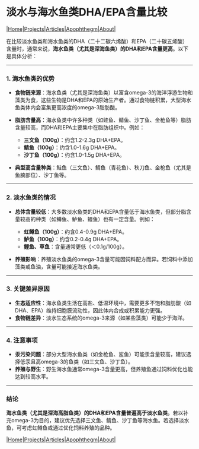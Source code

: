 # 淡水与海水鱼类DHA/EPA含量比较

|[Home](/README.md)|[Projects](/projects.md)|[Articles](/articles.md)|[Apophthegm](/apophthegm.md)|[About](/about.md)|

在比较淡水鱼类和海水鱼类的DHA（二十二碳六烯酸）和EPA（二十碳五烯酸）含量时，通常来说，**海水鱼类（尤其是深海鱼类）的DHA和EPA含量更高**。以下是具体分析：

---

### **1. 海水鱼类的优势**
- **食物链来源**：海水鱼类（尤其是深海鱼类）以富含omega-3的海洋浮游生物和藻类为食，这些生物是DHA和EPA的原始生产者。通过食物链积累，大型海水鱼类体内会富集更高浓度的omega-3脂肪酸。
- **脂肪含量高**：海水鱼类中许多种类（如鲑鱼、鲭鱼、沙丁鱼、金枪鱼等）脂肪含量较高，而DHA和EPA主要集中在脂肪组织中。例如：
  - **三文鱼（100g）**：约含1.2-2.3g DHA+EPA。
  - **鲭鱼（100g）**：约含1.0-1.6g DHA+EPA。
  - **沙丁鱼（100g）**：约含1.0-1.5g DHA+EPA。

- **典型高含量种类**：鲑鱼（三文鱼）、鲭鱼（青花鱼）、秋刀鱼、金枪鱼（尤其是鱼腩部位）、沙丁鱼等。

---

### **2. 淡水鱼类的情况**
- **总体含量较低**：大多数淡水鱼类的DHA和EPA含量低于海水鱼类，但部分脂含量较高的种类（如鳟鱼、鲈鱼、鳗鱼）也有一定含量。例如：
  - **虹鳟鱼（100g）**：约含0.4-0.9g DHA+EPA。
  - **鲈鱼（100g）**：约含0.2-0.4g DHA+EPA。
  - **鲤鱼、草鱼**：含量通常更低（＜0.1g/100g）。

- **养殖影响**：养殖淡水鱼类的omega-3含量可能因饲料配方而异。若饲料中添加藻类或鱼油，含量可能接近海水鱼类。

---

### **3. 关键差异原因**
- **生态适应性**：海水鱼类生活在高盐、低温环境中，需要更多不饱和脂肪酸（如DHA、EPA）维持细胞膜流动性，因此体内合成或积累能力更强。
- **食物链差异**：淡水生态系统的omega-3来源（如某些藻类）可能少于海洋。

---

### **4. 注意事项**
- **汞污染问题**：部分大型海水鱼类（如金枪鱼、鲨鱼）可能汞含量较高，建议选择低汞且高omega-3的鱼类（如三文鱼、沙丁鱼）。
- **养殖与野生**：野生海水鱼通常omega-3含量更高，但养殖鱼通过饲料优化也能达到较高水平。

---

### **结论**
**海水鱼类（尤其是深海高脂鱼类）的DHA和EPA含量普遍高于淡水鱼类**。若以补充omega-3为目的，建议优先选择三文鱼、鲭鱼、沙丁鱼等海水鱼。若选择淡水鱼，可考虑虹鳟鱼或通过优化饲料养殖的品种。

|[Home](/README.md)|[Projects](/projects.md)|[Articles](/articles.md)|[Apophthegm](/apophthegm.md)|[About](/about.md)|
